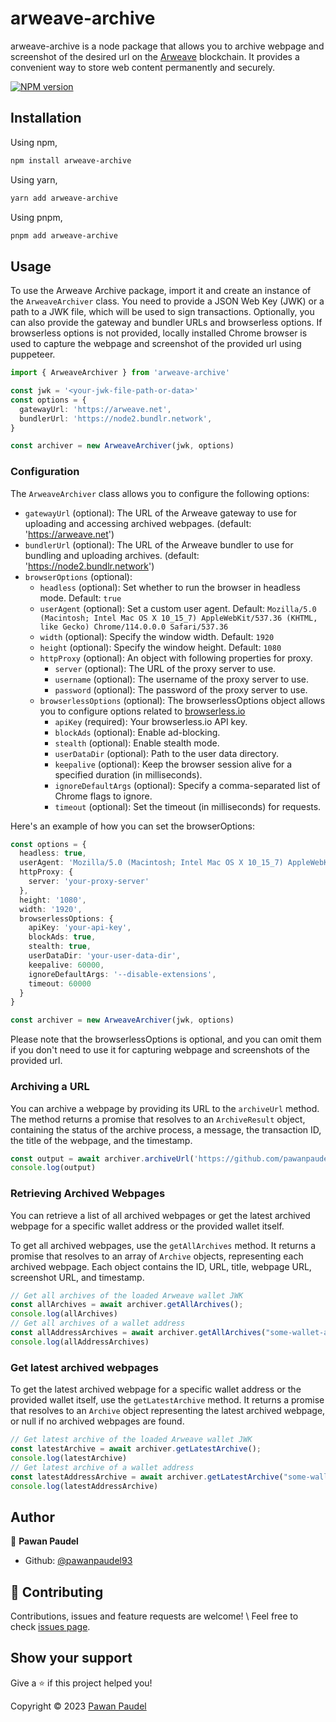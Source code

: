 # arweave-archive

arweave-archive is a node package that allows you to archive webpage and screenshot of the desired url on the [Arweave](https://arweave.org) blockchain. It provides a convenient way to store web content permanently and securely.

[![NPM version](https://img.shields.io/npm/v/arweave-archive?color=green&label=npm-package)](https://www.npmjs.com/package/arweave-archive)

## Installation

Using npm,

```sh
npm install arweave-archive
```

Using yarn,

```sh
yarn add arweave-archive
```

Using pnpm,

```sh
pnpm add arweave-archive
```

## Usage

To use the Arweave Archive package, import it and create an instance of the `ArweaveArchiver` class. You need to provide a JSON Web Key (JWK) or a path to a JWK file, which will be used to sign transactions. Optionally, you can also provide the gateway and bundler URLs and browserless options. If browserless options is not provided, locally installed Chrome browser is used to capture the webpage and screenshot of the provided url using puppeteer.

```ts
import { ArweaveArchiver } from 'arweave-archive'

const jwk = '<your-jwk-file-path-or-data>'
const options = {
  gatewayUrl: 'https://arweave.net',
  bundlerUrl: 'https://node2.bundlr.network',
}

const archiver = new ArweaveArchiver(jwk, options)
```

### Configuration

The `ArweaveArchiver` class allows you to configure the following options:

- `gatewayUrl` (optional): The URL of the Arweave gateway to use for uploading and accessing archived webpages. (default: '<https://arweave.net>')
- `bundlerUrl` (optional): The URL of the Arweave bundler to use for bundling and uploading archives. (default: '<https://node2.bundlr.network>')
- `browserOptions` (optional):
  - `headless` (optional): Set whether to run the browser in headless mode. Default: `true`
  - `userAgent` (optional): Set a custom user agent. Default: `Mozilla/5.0 (Macintosh; Intel Mac OS X 10_15_7) AppleWebKit/537.36 (KHTML, like Gecko) Chrome/114.0.0.0 Safari/537.36`
  - `width` (optional): Specify the window width. Default: `1920`
  - `height` (optional): Specify the window height. Default: `1080`
  - `httpProxy` (optional): An object with following properties for proxy.
    - `server` (optional): The URL of the proxy server to use.
    - `username` (optional): The username of the proxy server to use.
    - `password` (optional): The password of the proxy server to use.
  - `browserlessOptions` (optional): The browserlessOptions object allows you to configure options related to [browserless.io](https://www.browserless.io/docs/chrome-flags)
    - `apiKey` (required): Your browserless.io API key.
    - `blockAds` (optional): Enable ad-blocking.
    - `stealth` (optional): Enable stealth mode.
    - `userDataDir` (optional): Path to the user data directory.
    - `keepalive` (optional): Keep the browser session alive for a specified duration (in milliseconds).
    - `ignoreDefaultArgs` (optional): Specify a comma-separated list of Chrome flags to ignore.
    - `timeout` (optional): Set the timeout (in milliseconds) for requests.

Here's an example of how you can set the browserOptions:

```ts
const options = {
  headless: true,
  userAgent: 'Mozilla/5.0 (Macintosh; Intel Mac OS X 10_15_7) AppleWebKit/537.36 (KHTML, like Gecko) Chrome/114.0.0.0 Safari/537.36',
  httpProxy: {
    server: 'your-proxy-server'
  },
  height: '1080',
  width: '1920',
  browserlessOptions: {
    apiKey: 'your-api-key',
    blockAds: true,
    stealth: true,
    userDataDir: 'your-user-data-dir',
    keepalive: 60000,
    ignoreDefaultArgs: '--disable-extensions',
    timeout: 60000
  }
}

const archiver = new ArweaveArchiver(jwk, options)
```

Please note that the browserlessOptions is optional, and you can omit them if you don't need to use it for capturing webpage and screenshots of the provided url.

### Archiving a URL

You can archive a webpage by providing its URL to the `archiveUrl` method. The method returns a promise that resolves to an `ArchiveResult` object, containing the status of the archive process, a message, the transaction ID, the title of the webpage, and the timestamp.

```ts
const output = await archiver.archiveUrl('https://github.com/pawanpaudel93')
console.log(output)
```

### Retrieving Archived Webpages

You can retrieve a list of all archived webpages or get the latest archived webpage for a specific wallet address or the provided wallet itself.

To get all archived webpages, use the `getAllArchives` method. It returns a promise that resolves to an array of `Archive` objects, representing each archived webpage. Each object contains the ID, URL, title, webpage URL, screenshot URL, and timestamp.

```javascript
// Get all archives of the loaded Arweave wallet JWK
const allArchives = await archiver.getAllArchives();
console.log(allArchives)
// Get all archives of a wallet address
const allAddressArchives = await archiver.getAllArchives("some-wallet-address");
console.log(allAddressArchives)
```

### Get latest archived webpages

To get the latest archived webpage for a specific wallet address or the provided wallet itself, use the `getLatestArchive` method. It returns a promise that resolves to an `Archive` object representing the latest archived webpage, or null if no archived webpages are found.

```javascript
// Get latest archive of the loaded Arweave wallet JWK
const latestArchive = await archiver.getLatestArchive();
console.log(latestArchive)
// Get latest archive of a wallet address
const latestAddressArchive = await archiver.getLatestArchive("some-wallet-address");
console.log(latestAddressArchive)
```

## Author

👤 **Pawan Paudel**

- Github: [@pawanpaudel93](https://github.com/pawanpaudel93)

## 🤝 Contributing

Contributions, issues and feature requests are welcome! \ Feel free to check [issues page](https://github.com/pawanpaudel93/arweave-archive/issues).

## Show your support

Give a ⭐️ if this project helped you!

Copyright © 2023 [Pawan Paudel](https://github.com/pawanpaudel93)
